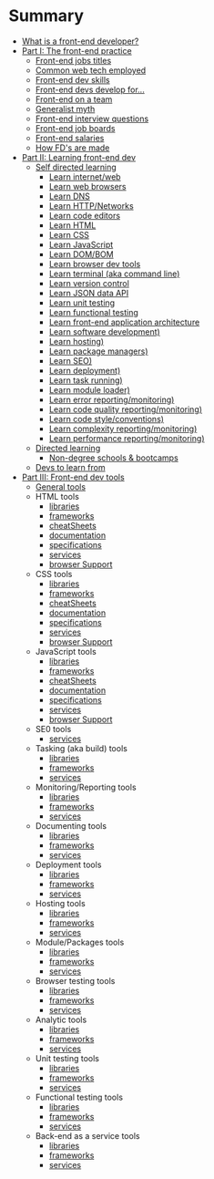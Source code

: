 # Summary

* [What is a front-end developer?](what-is-a-FD.md)
* [Part I: The front-end practice](practice.md)
	* [Front-end jobs titles](practice/types-of-front-end-dev.md)
    * [Common web tech employed](practice/tech-employed-by-fd.md)
	* [Front-end dev skills](practice/skills.md)
    * [Front-end devs develop for...](practice/fd-dev-for.md)
	* [Front-end on a team](practice/team.md)
	<!--- * [Front-end terms](template.md) -->
    * [Generalist myth](practice/myth.md)
	* [Front-end interview questions](practice/interview-q.md)
	* [Front-end job boards](practice/jobboards.md)
	* [Front-end salaries](practice/salaries.md)
    * [How FD's are made](practice/making-fd.md)
* [Part II: Learning front-end dev](learning.md)
    * [Self directed learning](learning/self-direct-learning.md)
        * [Learn internet/web](learning/internet.md)
    	* [Learn web browsers](learning/browsers.md)
        * [Learn DNS](learning/dns.md)
        * [Learn HTTP/Networks](learning/http-networks.md)
    	* [Learn code editors](template.md)
    	* [Learn HTML](template.md)
    	* [Learn CSS](template.md)
    	* [Learn JavaScript](template.md)
    	* [Learn DOM/BOM](template.md)
    	* [Learn browser dev tools](template.md)
    	* [Learn terminal (aka command line)](template.md)
    	* [Learn version control](template.md)
    	* [Learn JSON data API](template.md)
    	* [Learn unit testing](template.md)
    	* [Learn functional testing](template.md)
    	* [Learn front-end application architecture](template.md)
    	* [Learn software development)](template.md)
    	* [Learn hosting)](template.md)
    	* [Learn package managers)](template.md)
    	* [Learn SEO)](template.md)
		* [Learn deployment)](template.md)
    	* [Learn task running)](template.md)
    	* [Learn module loader)](template.md)
    	* [Learn error reporting/monitoring)](template.md)
    	* [Learn code quality reporting/monitoring)](template.md)
    	* [Learn code style/conventions)](template.md)
    	* [Learn complexity reporting/monitoring)](template.md)
    	* [Learn performance reporting/monitoring)](template.md)
    * [Directed learning](template.md)
    	* [Non-degree schools & bootcamps](template.md)
    * [Devs to learn from](template.md)
* [Part III: Front-end dev tools](tools)
    * [General tools](template.md)
    * HTML tools
    	* [libraries](template.md)
		* [frameworks](template.md)
		* [cheatSheets](template.md)
		* [documentation](template.md)
		* [specifications](template.md)
		* [services](template.md)
		* [browser Support](template.md)
	* CSS tools
    	* [libraries](template.md)
		* [frameworks](template.md)
		* [cheatSheets](template.md)
		* [documentation](template.md)
		* [specifications](template.md)
		* [services](template.md)
		* [browser Support](template.md)
	* JavaScript tools
    	* [libraries](template.md)
		* [frameworks](template.md)
		* [cheatSheets](template.md)
		* [documentation](template.md)
		* [specifications](template.md)
		* [services](template.md)
		* [browser Support](template.md)
	* SE0 tools
		* [services](template.md)
	* Tasking (aka build) tools
    	* [libraries](template.md)
		* [frameworks](template.md)
		* [services](template.md)
	* Monitoring/Reporting tools
    	* [libraries](template.md)
		* [frameworks](template.md)
		* [services](template.md)
	* Documenting tools
    	* [libraries](template.md)
		* [frameworks](template.md)
		* [services](template.md)
	* Deployment tools
    	* [libraries](template.md)
		* [frameworks](template.md)
		* [services](template.md)
	* Hosting tools
    	* [libraries](template.md)
		* [frameworks](template.md)
		* [services](template.md)
	* Module/Packages tools
    	* [libraries](template.md)
		* [frameworks](template.md)
		* [services](template.md)
	* Browser testing tools
    	* [libraries](template.md)
		* [frameworks](template.md)
		* [services](template.md)
	* Analytic tools
    	* [libraries](template.md)
		* [frameworks](template.md)
		* [services](template.md)
	* Unit testing tools
    	* [libraries](template.md)
		* [frameworks](template.md)
		* [services](template.md)
	* Functional testing tools
    	* [libraries](template.md)
		* [frameworks](template.md)
		* [services](template.md)
	* Back-end as a service tools
    	* [libraries](template.md)
		* [frameworks](template.md)
		* [services](template.md)



